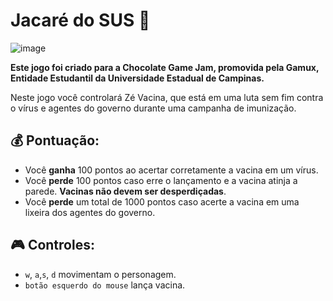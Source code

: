 # Jacaré do SUS 💉
![image](https://user-images.githubusercontent.com/77075070/126856079-7299048e-0ea6-4d7f-8e3d-5dc4f652a6eb.png)

**Este jogo foi criado para a Chocolate Game Jam, promovida pela Gamux, Entidade Estudantil da Universidade Estadual de Campinas.**

Neste jogo você controlará Zé Vacina, que está em uma luta sem fim contra o vírus e agentes do governo durante uma campanha de imunização.

## 💰 Pontuação: 
 * Você **ganha** 100 pontos ao acertar corretamente a vacina em um vírus. 
 * Você **perde** 100 pontos caso erre o lançamento e a vacina atinja a parede. **Vacinas não devem ser desperdiçadas**.
 * Você **perde** um total de 1000 pontos caso acerte a vacina em uma lixeira dos agentes do governo.  

## 🎮 Controles:
* `w`, `a`,`s`, `d` movimentam o personagem.
* `botão esquerdo do mouse` lança vacina.
